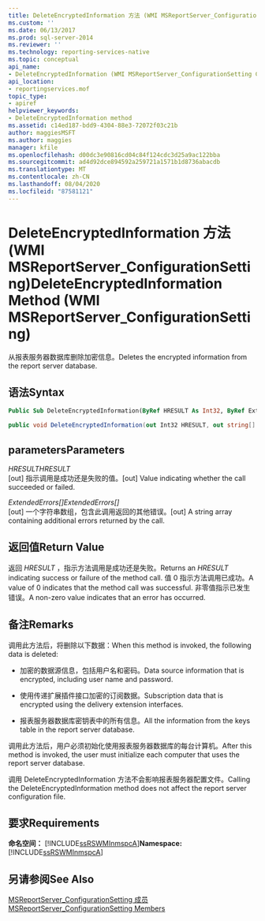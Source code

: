 ```yaml
---
title: DeleteEncryptedInformation 方法 (WMI MSReportServer_ConfigurationSetting) | Microsoft Docs
ms.custom: ''
ms.date: 06/13/2017
ms.prod: sql-server-2014
ms.reviewer: ''
ms.technology: reporting-services-native
ms.topic: conceptual
api_name:
- DeleteEncryptedInformation (WMI MSReportServer_ConfigurationSetting Class)
api_location:
- reportingservices.mof
topic_type:
- apiref
helpviewer_keywords:
- DeleteEncryptedInformation method
ms.assetid: c14ed187-bdd9-4304-88e3-72072f03c21b
author: maggiesMSFT
ms.author: maggies
manager: kfile
ms.openlocfilehash: d00dc3e90816cd04c84f124cdc3d25a9ac122bba
ms.sourcegitcommit: ad4d92dce894592a259721a1571b1d8736abacdb
ms.translationtype: MT
ms.contentlocale: zh-CN
ms.lasthandoff: 08/04/2020
ms.locfileid: "87581121"
---
```

# <a name="deleteencryptedinformation-method-wmi-msreportserver_configurationsetting"></a><span data-ttu-id="b6d57-102">DeleteEncryptedInformation 方法 (WMI MSReportServer_ConfigurationSetting)</span><span class="sxs-lookup"><span data-stu-id="b6d57-102">DeleteEncryptedInformation Method (WMI MSReportServer_ConfigurationSetting)</span></span>
  <span data-ttu-id="b6d57-103">从报表服务器数据库删除加密信息。</span><span class="sxs-lookup"><span data-stu-id="b6d57-103">Deletes the encrypted information from the report server database.</span></span>  
  
## <a name="syntax"></a><span data-ttu-id="b6d57-104">语法</span><span class="sxs-lookup"><span data-stu-id="b6d57-104">Syntax</span></span>  
  
```vb  
Public Sub DeleteEncryptedInformation(ByRef HRESULT As Int32, ByRef ExtendedErrors() As String)  
```  
  
```csharp  
public void DeleteEncryptedInformation(out Int32 HRESULT, out string[] ExtendedErrors);  
```  
  
## <a name="parameters"></a><span data-ttu-id="b6d57-105">parameters</span><span class="sxs-lookup"><span data-stu-id="b6d57-105">Parameters</span></span>  
 <span data-ttu-id="b6d57-106">*HRESULT*</span><span class="sxs-lookup"><span data-stu-id="b6d57-106">*HRESULT*</span></span>  
 <span data-ttu-id="b6d57-107">[out] 指示调用是成功还是失败的值。</span><span class="sxs-lookup"><span data-stu-id="b6d57-107">[out] Value indicating whether the call succeeded or failed.</span></span>  
  
 <span data-ttu-id="b6d57-108">*ExtendedErrors[]*</span><span class="sxs-lookup"><span data-stu-id="b6d57-108">*ExtendedErrors[]*</span></span>  
 <span data-ttu-id="b6d57-109">[out] 一个字符串数组，包含此调用返回的其他错误。</span><span class="sxs-lookup"><span data-stu-id="b6d57-109">[out] A string array containing additional errors returned by the call.</span></span>  
  
## <a name="return-value"></a><span data-ttu-id="b6d57-110">返回值</span><span class="sxs-lookup"><span data-stu-id="b6d57-110">Return Value</span></span>  
 <span data-ttu-id="b6d57-111">返回 *HRESULT* ，指示方法调用是成功还是失败。</span><span class="sxs-lookup"><span data-stu-id="b6d57-111">Returns an *HRESULT* indicating success or failure of the method call.</span></span> <span data-ttu-id="b6d57-112">值 0 指示方法调用已成功。</span><span class="sxs-lookup"><span data-stu-id="b6d57-112">A value of 0 indicates that the method call was successful.</span></span> <span data-ttu-id="b6d57-113">非零值指示已发生错误。</span><span class="sxs-lookup"><span data-stu-id="b6d57-113">A non-zero value indicates that an error has occurred.</span></span>  
  
## <a name="remarks"></a><span data-ttu-id="b6d57-114">备注</span><span class="sxs-lookup"><span data-stu-id="b6d57-114">Remarks</span></span>  
 <span data-ttu-id="b6d57-115">调用此方法后，将删除以下数据：</span><span class="sxs-lookup"><span data-stu-id="b6d57-115">When this method is invoked, the following data is deleted:</span></span>  
  
-   <span data-ttu-id="b6d57-116">加密的数据源信息，包括用户名和密码。</span><span class="sxs-lookup"><span data-stu-id="b6d57-116">Data source information that is encrypted, including user name and password.</span></span>  
  
-   <span data-ttu-id="b6d57-117">使用传递扩展插件接口加密的订阅数据。</span><span class="sxs-lookup"><span data-stu-id="b6d57-117">Subscription data that is encrypted using the delivery extension interfaces.</span></span>  
  
-   <span data-ttu-id="b6d57-118">报表服务器数据库密钥表中的所有信息。</span><span class="sxs-lookup"><span data-stu-id="b6d57-118">All the information from the keys table in the report server database.</span></span>  
  
 <span data-ttu-id="b6d57-119">调用此方法后，用户必须初始化使用报表服务器数据库的每台计算机。</span><span class="sxs-lookup"><span data-stu-id="b6d57-119">After this method is invoked, the user must initialize each computer that uses the report server database.</span></span>  
  
 <span data-ttu-id="b6d57-120">调用 DeleteEncryptedInformation 方法不会影响报表服务器配置文件。</span><span class="sxs-lookup"><span data-stu-id="b6d57-120">Calling the DeleteEncryptedInformation method does not affect the report server configuration file.</span></span>  
  
## <a name="requirements"></a><span data-ttu-id="b6d57-121">要求</span><span class="sxs-lookup"><span data-stu-id="b6d57-121">Requirements</span></span>  
 <span data-ttu-id="b6d57-122">**命名空间：** [!INCLUDE[ssRSWMInmspcA](../../includes/ssrswminmspca-md.md)]</span><span class="sxs-lookup"><span data-stu-id="b6d57-122">**Namespace:** [!INCLUDE[ssRSWMInmspcA](../../includes/ssrswminmspca-md.md)]</span></span>  
  
## <a name="see-also"></a><span data-ttu-id="b6d57-123">另请参阅</span><span class="sxs-lookup"><span data-stu-id="b6d57-123">See Also</span></span>  
 [<span data-ttu-id="b6d57-124">MSReportServer_ConfigurationSetting 成员</span><span class="sxs-lookup"><span data-stu-id="b6d57-124">MSReportServer_ConfigurationSetting Members</span></span>](msreportserver-configurationsetting-members.md)  
  
  
